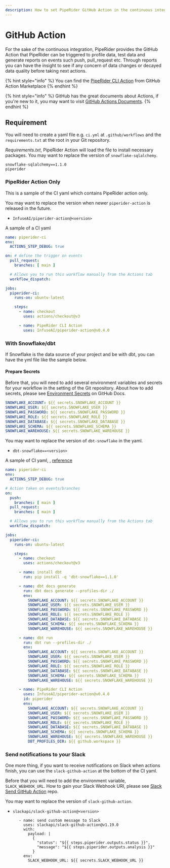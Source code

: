```yaml
---
description: How to set PipeRider GitHub Action in the continuous integration
---
```


# GitHub Action

For the sake of the continuous integration, PipeRider provides the GitHub Action that PipeRider can be triggered to profile data, test data and generate reports on events such push, pull\_request etc. Through reports you can have the insight to see if any concern of data changes or decayed data quality before taking next actions.

{% hint style="info" %}
You can find the [PipeRider CLI Action](https://github.com/marketplace/actions/piperider-cli-action) from GitHub Action Marketplace
{% endhint %}

{% hint style="info" %}
GitHub has the great documents about Actions, if you're new to it, you may want to visit [GitHub Actions Documents](https://docs.github.com/en/actions/quickstart).
{% endhint %}

## Requirement

You will need to create a yaml file e.g. `ci.yml` at `.github/workflows` and the `requirements.txt` at the root in your Git repository.

_Requirements.txt_, PipeRider Action will load the file to install necessary packages. You may want to replace the version of `snowflake-sqlalchemy`.

```
snowflake-sqlalchemy==1.1.0
piperider
```

### PipeRider Action Only

This is a sample of the CI yaml which contains PipeRider action only.

You may want to replace the version when newer `piperider-action` is released in the future.

* `InfuseAI/piperider-action@<version>`

A sample of a CI yaml

```yaml
name: piperider-ci
env:
  ACTIONS_STEP_DEBUG: true

on: # define the trigger on events
  pull_request:
    branches: [ main ]

  # Allows you to run this workflow manually from the Actions tab
  workflow_dispatch:

jobs:
  piperider-ci:
    runs-on: ubuntu-latest

    steps:
      - name: checkout
        uses: actions/checkout@v3

      - name: PipeRider CLI Action
        uses: InfuseAI/piperider-action@v0.4.0
```

### With Snowflake/dbt

If Snowflake is the data source of your project and be with dbt, you can have the yml file like the sample below.

#### Prepare Secrets

Before that, you will need to add several environment variables and secrets for your workflow in the setting of the Git repository. About how to add secrets, please see [Environment Secrets](https://docs.github.com/en/actions/deployment/targeting-different-environments/using-environments-for-deployment#environment-secrets) on GitHub Docs.

```yaml
SNOWFLAKE_ACCOUNT: ${{ secrets.SNOWFLAKE_ACCOUNT }}
SNOWFLAKE_USER: ${{ secrets.SNOWFLAKE_USER }}
SNOWFLAKE_PASSWORD: ${{ secrets.SNOWFLAKE_PASSWORD }}
SNOWFLAKE_ROLE: ${{ secrets.SNOWFLAKE_ROLE }}
SNOWFLAKE_DATABASE: ${{ secrets.SNOWFLAKE_DATABASE }}
SNOWFLAKE_SCHEMA: ${{ secrets.SNOWFLAKE_SCHEMA }}
SNOWFLAKE_WAREHOUSE: ${{ secrets.SNOWFLAKE_WAREHOUSE }}
```

You may want to replace the version of `dbt-snowflake` in the yaml.

* `dbt-snowflake==<version>`

A sample of CI yaml, , [reference](https://github.com/InfuseAI/dbt-infuse-finance/blob/main/.github/workflows/ci.yml)

```yaml
name: piperider-ci
env:
  ACTIONS_STEP_DEBUG: true

# Action taken on events/branches
on:
  push:
    branches: [ main ]
  pull_request:
    branches: [ main ]

  # Allows you to run this workflow manually from the Actions tab
  workflow_dispatch:

jobs:
  piperider-ci:
    runs-on: ubuntu-latest

    steps:
      - name: checkout
        uses: actions/checkout@v3

      - name: install dbt
        run: pip install -q 'dbt-snowflake==1.1.0'

      - name: dbt docs generate
        run: dbt docs generate --profiles-dir ./
        env:
          SNOWFLAKE_ACCOUNT: ${{ secrets.SNOWFLAKE_ACCOUNT }}
          SNOWFLAKE_USER: ${{ secrets.SNOWFLAKE_USER }}
          SNOWFLAKE_PASSWORD: ${{ secrets.SNOWFLAKE_PASSWORD }}
          SNOWFLAKE_ROLE: ${{ secrets.SNOWFLAKE_ROLE }}
          SNOWFLAKE_DATABASE: ${{ secrets.SNOWFLAKE_DATABASE }}
          SNOWFLAKE_SCHEMA: ${{ secrets.SNOWFLAKE_SCHEMA }}
          SNOWFLAKE_WAREHOUSE: ${{ secrets.SNOWFLAKE_WAREHOUSE }}

      - name: dbt run
        run: dbt run --profiles-dir ./
        env:
          SNOWFLAKE_ACCOUNT: ${{ secrets.SNOWFLAKE_ACCOUNT }}
          SNOWFLAKE_USER: ${{ secrets.SNOWFLAKE_USER }}
          SNOWFLAKE_PASSWORD: ${{ secrets.SNOWFLAKE_PASSWORD }}
          SNOWFLAKE_ROLE: ${{ secrets.SNOWFLAKE_ROLE }}
          SNOWFLAKE_DATABASE: ${{ secrets.SNOWFLAKE_DATABASE }}
          SNOWFLAKE_SCHEMA: ${{ secrets.SNOWFLAKE_SCHEMA }}
          SNOWFLAKE_WAREHOUSE: ${{ secrets.SNOWFLAKE_WAREHOUSE }}

      - name: PipeRider CLI Action
        uses: InfuseAI/piperider-action@v0.4.0
        id: piperider
        env:
          SNOWFLAKE_ACCOUNT: ${{ secrets.SNOWFLAKE_ACCOUNT }}
          SNOWFLAKE_USER: ${{ secrets.SNOWFLAKE_USER }}
          SNOWFLAKE_PASSWORD: ${{ secrets.SNOWFLAKE_PASSWORD }}
          SNOWFLAKE_ROLE: ${{ secrets.SNOWFLAKE_ROLE }}
          SNOWFLAKE_DATABASE: ${{ secrets.SNOWFLAKE_DATABASE }}
          SNOWFLAKE_SCHEMA: ${{ secrets.SNOWFLAKE_SCHEMA }}
          SNOWFLAKE_WAREHOUSE: ${{ secrets.SNOWFLAKE_WAREHOUSE }}
          DBT_PROFILES_DIR: ${{ github.workspace }}
```

### Send notifications to your Slack

One more thing, if you want to receive notifications on Slack when actions finish, you can use the `slack-github-action` at the bottom of the CI yaml.

Before that you will need to add the environment variable, `SLACK_WEBHOOK_URL`. How to gain your Slack Webhook URI, please see [Slack Send GitHub Action](https://github.com/slackapi/slack-github-action) repo.

You may want to replace the version of `slack-github-action`.

* `slackapi/slack-github-action@<version>`

```
      - name: send custom message to Slack
        uses: slackapi/slack-github-action@v1.19.0
        with:
          payload: |
            {
              "status": "${{ steps.piperider.outputs.status }}",
              "message": "${{ steps.piperider.outputs.analysis }}"
            }
        env:
          SLACK_WEBHOOK_URL: ${{ secrets.SLACK_WEBHOOK_URL }}
```
